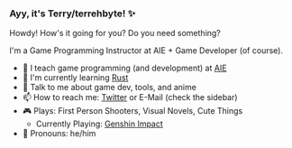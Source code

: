 ### Ayy, it's Terry/terrehbyte! ✨

Howdy! How's it going for you? Do you need something?

I'm a Game Programming Instructor at AIE + Game Developer (of course).

- 🔨 I teach game programming (and development) at [AIE](https://seattle.aie.edu)
- 🌱 I'm currently learning [Rust](https://www.rust-lang.org/)
- 💬 Talk to me about game dev, tools, and anime
- 📫 How to reach me: [Twitter](https://twitter.com/terrehbyte) or E-Mail (check the sidebar)
- 🎮 Plays: First Person Shooters, Visual Novels, Cute Things
  - Currently Playing: [Genshin Impact](https://genshin.mihoyo.com/)
- 💖 Pronouns: he/him

<!--
**terrehbyte/terrehbyte** is a ✨ _special_ ✨ repository because its `README.md` (this file) appears on your GitHub profile.

Here are some ideas to get you started:

- 🔭 I’m currently working on ...
- 🌱 I’m currently learning ...
- 👯 I’m looking to collaborate on ...
- 🤔 I’m looking for help with ...
- 💬 Ask me about ...
- 📫 How to reach me: ...
- 😄 Pronouns: ...
- ⚡ Fun fact: ...
-->
